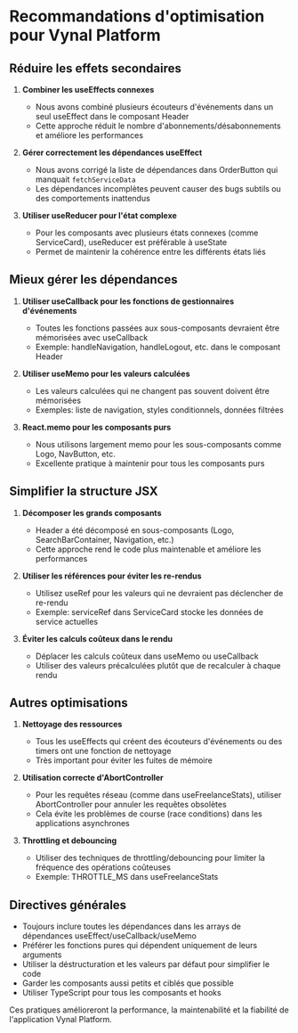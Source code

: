# Recommandations d'optimisation pour Vynal Platform

## Réduire les effets secondaires

1. **Combiner les useEffects connexes**
   - Nous avons combiné plusieurs écouteurs d'événements dans un seul useEffect dans le composant Header
   - Cette approche réduit le nombre d'abonnements/désabonnements et améliore les performances

2. **Gérer correctement les dépendances useEffect**
   - Nous avons corrigé la liste de dépendances dans OrderButton qui manquait `fetchServiceData`
   - Les dépendances incomplètes peuvent causer des bugs subtils ou des comportements inattendus

3. **Utiliser useReducer pour l'état complexe**
   - Pour les composants avec plusieurs états connexes (comme ServiceCard), useReducer est préférable à useState
   - Permet de maintenir la cohérence entre les différents états liés

## Mieux gérer les dépendances

1. **Utiliser useCallback pour les fonctions de gestionnaires d'événements**
   - Toutes les fonctions passées aux sous-composants devraient être mémorisées avec useCallback
   - Exemple: handleNavigation, handleLogout, etc. dans le composant Header

2. **Utiliser useMemo pour les valeurs calculées**
   - Les valeurs calculées qui ne changent pas souvent doivent être mémorisées
   - Exemples: liste de navigation, styles conditionnels, données filtrées

3. **React.memo pour les composants purs**
   - Nous utilisons largement memo pour les sous-composants comme Logo, NavButton, etc.
   - Excellente pratique à maintenir pour tous les composants purs

## Simplifier la structure JSX

1. **Décomposer les grands composants**
   - Header a été décomposé en sous-composants (Logo, SearchBarContainer, Navigation, etc.)
   - Cette approche rend le code plus maintenable et améliore les performances

2. **Utiliser les références pour éviter les re-rendus**
   - Utilisez useRef pour les valeurs qui ne devraient pas déclencher de re-rendu
   - Exemple: serviceRef dans ServiceCard stocke les données de service actuelles

3. **Éviter les calculs coûteux dans le rendu**
   - Déplacer les calculs coûteux dans useMemo ou useCallback
   - Utiliser des valeurs précalculées plutôt que de recalculer à chaque rendu

## Autres optimisations

1. **Nettoyage des ressources**
   - Tous les useEffects qui créent des écouteurs d'événements ou des timers ont une fonction de nettoyage
   - Très important pour éviter les fuites de mémoire

2. **Utilisation correcte d'AbortController**
   - Pour les requêtes réseau (comme dans useFreelanceStats), utiliser AbortController pour annuler les requêtes obsolètes
   - Cela évite les problèmes de course (race conditions) dans les applications asynchrones

3. **Throttling et debouncing**
   - Utiliser des techniques de throttling/debouncing pour limiter la fréquence des opérations coûteuses
   - Exemple: THROTTLE_MS dans useFreelanceStats

## Directives générales

- Toujours inclure toutes les dépendances dans les arrays de dépendances useEffect/useCallback/useMemo
- Préférer les fonctions pures qui dépendent uniquement de leurs arguments
- Utiliser la déstructuration et les valeurs par défaut pour simplifier le code
- Garder les composants aussi petits et ciblés que possible
- Utiliser TypeScript pour tous les composants et hooks

Ces pratiques amélioreront la performance, la maintenabilité et la fiabilité de l'application Vynal Platform. 
